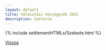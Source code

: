 ```yaml
---
layout: default
title: Választási névjegyzék 2022
description: Szeleste
---
```


{% include settlementHTMLs/Szeleste.html %}

[Vissza](./)